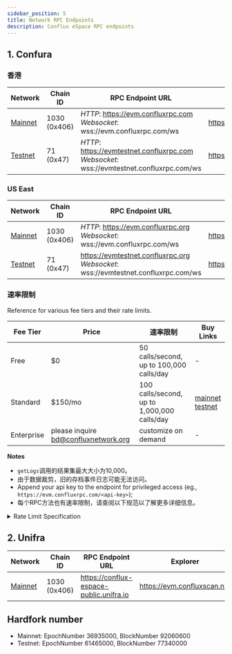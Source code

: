 ```yaml
---
sidebar_position: 5
title: Network RPC Endpoints
description: Conflux eSpace RPC endpoints
---
```


## 1. Confura

### 香港

| Network             | Chain ID     | RPC Endpoint URL                                                                                      | Explorer                             |
| ------------------- | ------------ | ----------------------------------------------------------------------------------------------------- | ------------------------------------ |
| [Mainnet](#mainnet) | 1030 (0x406) | *HTTP*: <https://evm.confluxrpc.com><br/> *Websocket*: wss://evm.confluxrpc.com/ws              | <https://evm.confluxscan.net>        |
| [Testnet](#testnet) | 71 (0x47)    | *HTTP*: <https://evmtestnet.confluxrpc.com><br/>*Websocket*: wss://evmtestnet.confluxrpc.com/ws | <https://evmtestnet.confluxscan.net> |

### US East

| Network             | Chain ID     | RPC Endpoint URL                                                                              | Explorer                            |
| ------------------- | ------------ | --------------------------------------------------------------------------------------------- | ----------------------------------- |
| [Mainnet](#mainnet) | 1030 (0x406) | *HTTP*: <https://evm.confluxrpc.org><br/>*Websocket*: wss://evm.confluxrpc.com/ws       | <https://evm.confluxscan.io>        |
| [Testnet](#testnet) | 71 (0x47)    | <https://evmtestnet.confluxrpc.org><br/>*Websocket*: wss://evmtestnet.confluxrpc.com/ws | <https://evmtestnet.confluxscan.io> |

### 速率限制

Reference for various fee tiers and their rate limits.

| Fee Tier   | Price                                | 速率限制                                        | Buy Links                                                                                                                                                                                                                                    |
| ---------- | ------------------------------------ | ------------------------------------------- | -------------------------------------------------------------------------------------------------------------------------------------------------------------------------------------------------------------------------------------------- |
| Free       | $0                                   | 50 calls/second, up to  100,000 calls/day   | -                                                                                                                                                                                                                                            |
| Standard   | $150/mo                              | 100 calls/second, up to 1,000,000 calls/day | [mainnet](https://confluxhub.io/payment/consumer/app/subscription/0x33A9451ee070d750a077C93f71D2cFcD0180Fa7D) <br/> [testnet](https://test.confluxhub.io/payment/consumer/app/subscription/0x4805C5B2741088B8458ed781083eA8940186E477) |
| Enterprise | please inquire bd@confluxnetwork.org | customize on demand                         | -                                                                                                                                                                                                                                            |

**Notes**
- `getLogs`调用的结果集最大大小为10,000。
- 由于数据裁剪，旧的存档事件日志可能无法访问。
- Append your api key to the endpoint for privileged access (eg., `https://evm.confluxrpc.com/<api-key>`);
- 每个RPC方法也有速率限制，请查阅以下规范以了解更多详细信息。

<details>
<summary>Rate Limit Specification</summary>

| RPC Method          | Free tier                                | Standard Tier                                 | Comment                                                                                   |
| ------------------- | ---------------------------------------- | --------------------------------------------- | ----------------------------------------------------------------------------------------- |
| all                 | QPS < 50; <br/> daily total < 100k | QPS < 100; <br/> daily total < 1million | overall RPC requests                                                                      |
| eth_getLogs         | QPS < 5                                  | QPS < 20                                      | -                                                                                         |
| eth_call            | QPS < 5                                  | QPS < 50                                      | -                                                                                         |
| eth_getBlockBy*     | QPS < 5                                  | QPS < 20                                      | includes: <br/> `eth_getBlockByHash`, <br/>`eth_getBlockByNumber`             |
| eth_getTransaction* | QPS < 5                                  | QPS < 20                                      | includes: <br/> `eth_getTransactionByHash`, <br/> `eth_getTransactionReceipt` |
| debug RPC           | not supported                            | QPS < 20                                      | includes: <br/> `parity_getBlockReceipts` etc.                                      |
| trace RPC           | not supported                            | QPS < 20                                      | includes: <br/> `trace_block`, `trace_filter`, `trace_transaction`                  |
| filter API          | not supported                            | supported                                     | includes: <br/> `eth_newFilter`, `eth_getFilterChanges` etc.                        |

</details>

## 2. Unifra

| Network             | Chain ID     | RPC Endpoint URL                          | Explorer                      |
| ------------------- | ------------ | ----------------------------------------- | ----------------------------- |
| [Mainnet](#mainnet) | 1030 (0x406) | <https://conflux-espace-public.unifra.io> | <https://evm.confluxscan.net> |


## Hardfork number

* Mainnet: EpochNumber 36935000, BlockNumber 92060600
* Testnet: EpochNumber 61465000, BlockNumber 77340000
